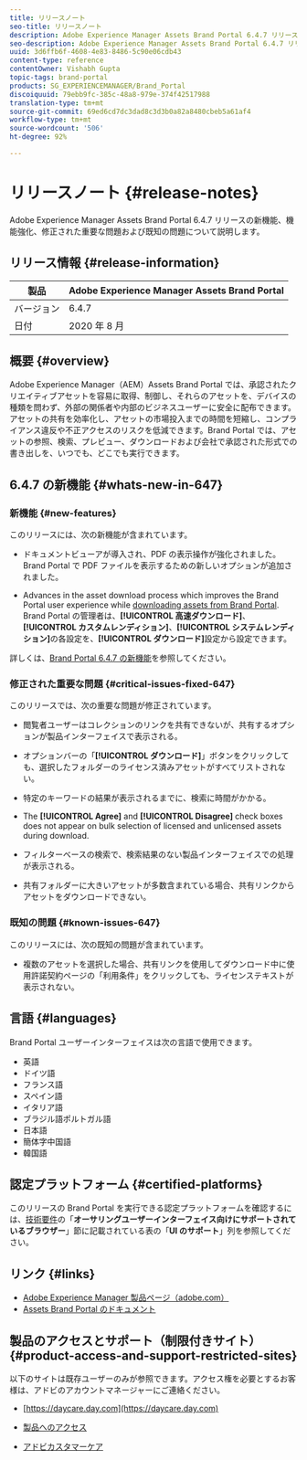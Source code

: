 ```yaml
---
title: リリースノート
seo-title: リリースノート
description: Adobe Experience Manager Assets Brand Portal 6.4.7 リリースの機能、機能強化、修正された重要な問題および既知の問題について説明します。
seo-description: Adobe Experience Manager Assets Brand Portal 6.4.7 リリースの機能強化、修正された重要な問題および既知の問題について説明します。
uuid: 3d6ffb6f-4608-4e83-8486-5c90e06cdb43
content-type: reference
contentOwner: Vishabh Gupta
topic-tags: brand-portal
products: SG_EXPERIENCEMANAGER/Brand_Portal
discoiquuid: 79ebb9fc-385c-48a8-979e-374f42517988
translation-type: tm+mt
source-git-commit: 69ed6cd7dc3dad8c3d3b0a82a8480cbeb5a61af4
workflow-type: tm+mt
source-wordcount: '506'
ht-degree: 92%

---
```



# リリースノート {#release-notes}

Adobe Experience Manager Assets Brand Portal 6.4.7 リリースの新機能、機能強化、修正された重要な問題および既知の問題について説明します。

## リリース情報 {#release-information}

| 製品 | Adobe Experience Manager Assets Brand Portal |
|---|---|
| バージョン | 6.4.7 |
| 日付 | 2020 年 8 月 |

## 概要 {#overview}

Adobe Experience Manager（AEM）Assets Brand Portal では、承認されたクリエイティブアセットを容易に取得、制御し、それらのアセットを、デバイスの種類を問わず、外部の関係者や内部のビジネスユーザーに安全に配布できます。アセットの共有を効率化し、アセットの市場投入までの時間を短縮し、コンプライアンス違反や不正アクセスのリスクを低減できます。Brand Portal では、アセットの参照、検索、プレビュー、ダウンロードおよび会社で承認された形式での書き出しを、いつでも、どこでも実行できます。

## 6.4.7 の新機能 {#whats-new-in-647}

### 新機能 {#new-features}

このリリースには、次の新機能が含まれています。

* ドキュメントビューアが導入され、PDF の表示操作が強化されました。Brand Portal で PDF ファイルを表示するための新しいオプションが追加されました。

<!--
* Download Settings configuration to configure asset download from Brand Portal. Fast download, custom renditions, and system renditions are the available configurations. 
-->

* Advances in the asset download process which improves the Brand Portal user experience while [downloading assets from Brand Portal](brand-portal-download-users.md). Brand Portal の管理者は、**[!UICONTROL 高速ダウンロード]**、**[!UICONTROL カスタムレンディション]**、**[!UICONTROL システムレンディション]**&#x200B;の各設定を、**[!UICONTROL ダウンロード]**&#x200B;設定から設定できます。

詳しくは、[Brand Portal 6.4.7 の新機能](whats-new.md)を参照してください。

### 修正された重要な問題 {#critical-issues-fixed-647}

このリリースでは、次の重要な問題が修正されています。

* 閲覧者ユーザーはコレクションのリンクを共有できないが、共有するオプションが製品インターフェイスで表示される。

* オプションバーの「**[!UICONTROL ダウンロード]**」ボタンをクリックしても、選択したフォルダーのライセンス済みアセットがすべてリストされない。

* 特定のキーワードの結果が表示されるまでに、検索に時間がかかる。

* The **[!UICONTROL Agree]** and **[!UICONTROL Disagree]** check boxes does not appear on bulk selection of licensed and unlicensed assets during download.

* フィルターベースの検索で、検索結果のない製品インターフェイスでの処理が表示される。

* 共有フォルダーに大きいアセットが多数含まれている場合、共有リンクからアセットをダウンロードできない。


### 既知の問題 {#known-issues-647}

このリリースには、次の既知の問題が含まれています。

* 複数のアセットを選択した場合、共有リンクを使用してダウンロード中に使用許諾契約ページの「利用条件」をクリックしても、ライセンステキストが表示されない。



## 言語 {#languages}

Brand Portal ユーザーインターフェイスは次の言語で使用できます。

* 英語
* ドイツ語
* フランス語
* スペイン語
* イタリア語
* ブラジル語ポルトガル語
* 日本語
* 簡体字中国語
* 韓国語

## 認定プラットフォーム    {#certified-platforms}

このリリースの Brand Portal を実行できる認定プラットフォームを確認するには、[技術要件](https://helpx.adobe.com/jp/experience-manager/6-4/sites/deploying/using/technical-requirements.html)の「**オーサリングユーザーインターフェイス向けにサポートされているブラウザー**」節に記載されている表の「**UI のサポート**」列を参照してください。

## リンク {#links}

* [Adobe Experience Manager 製品ページ（adobe.com）](http://www.adobe.com/jp/marketing-cloud/experience-manager.html)
* [Assets Brand Portal のドキュメント](https://helpx.adobe.com/jp/experience-manager/brand-portal/user-guide.html)

## 製品のアクセスとサポート（制限付きサイト）{#product-access-and-support-restricted-sites}

以下のサイトは既存ユーザーのみが参照できます。アクセス権を必要とするお客様は、アドビのアカウントマネージャーにご連絡ください。

* [https://daycare.day.com](https://daycare.day.com)

* [製品へのアクセス](https://login.marketing.adobe.com)

* [アドビカスタマーケア](https://helpx.adobe.com/jp/contact.html)
